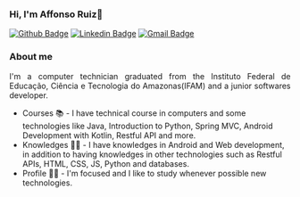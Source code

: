 ### Hi, I'm Affonso Ruiz👋

[![Github Badge](https://img.shields.io/badge/-RuizHenrique01-black?style=flat-square&logo=Github&logoColor=white&link=https://github.com/RuizHenrique01)](https://github.com/RuizHenrique01)
[![Linkedin Badge](https://img.shields.io/badge/-Affonso%20Henrique%20Ruiz%20Jurema-blue?style=flat-square&logo=Linkedin&logoColor=white&link=https://www.linkedin.com/in/affonso-henrique-ruiz-jurema-b8744b210/)](https://www.linkedin.com/in/affonso-henrique-ruiz-jurema-b8744b210/)
[![Gmail Badge](https://img.shields.io/badge/-affonsohenriqueruiz@gmail.com-d93025?style=flat-square&logo=Gmail&logoColor=white&link=mailto:affonsohenriqueruiz@gmail.com)](mailto:affonsohenriqueruiz@gmail.com)

### About me

<p align=justify>
I'm a computer technician graduated from the Instituto Federal de Educação, Ciência e Tecnologia do Amazonas(IFAM) and a junior softwares developer.

- Courses :books: - I have technical course in computers and some technologies like Java, Introduction to Python, Spring MVC, Android Development with Kotlin, Restful API and more.
- Knowledges :man_teacher: - I have knowledges in Android and Web development, in addition to having knowledges in other technologies such as Restful APIs, HTML, CSS, JS, Python and databases.
- Profile :man_technologist: - I'm focused and I like to study whenever possible new technologies.
</p>
